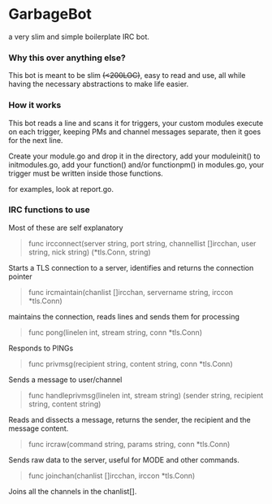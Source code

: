 # GarbageBot
a very slim and simple boilerplate IRC bot.

### Why this over anything else?
This bot is meant to be slim ~~(<200LOC)~~, easy to read and use, all while having the necessary abstractions to make life easier.

### How it works
This bot reads a line and scans it for triggers, your custom modules execute on each trigger, keeping PMs and channel messages separate, then it goes for the next line.

Create your module.go and drop it in the directory, add your moduleinit() to initmodules.go, add your function() and/or functionpm() in modules.go, your trigger must be written inside those functions.

for examples, look at report.go.

### IRC functions to use
Most of these are self explanatory
>func ircconnect(server string, port string, channellist []ircchan, user string, nick string) (*tls.Conn, string)

Starts a TLS connection to a server, identifies and returns the connection pointer

>func ircmaintain(chanlist []ircchan, servername string, irccon *tls.Conn)

maintains the connection, reads lines and sends them for processing

>func pong(linelen int, stream string, conn *tls.Conn)

Responds to PINGs

>func privmsg(recipient string, content string, conn *tls.Conn) 

Sends a message to user/channel

>func handleprivmsg(linelen int, stream string) (sender string, recipient string, content string)

Reads and dissects a message, returns the sender, the recipient and the message content.

>func ircraw(command string, params string, conn *tls.Conn) 

Sends raw data to the server, useful for MODE and other commands.

>func joinchan(chanlist []ircchan, irccon *tls.Conn) 

Joins all the channels in the chanlist[].
